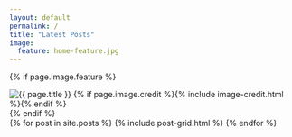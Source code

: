 ```yaml
---
layout: default
permalink: /
title: "Latest Posts"
image:
  feature: home-feature.jpg
---
```

{% if page.image.feature %}
<div class="page-feature">
	<div class="page-image">
		<img src="{{ site.url }}/images/{{ page.image.feature }}" class="page-feature-image" alt="{{ page.title }}" itemprop="image">
		{% if page.image.credit %}{% include image-credit.html %}{% endif %}
	</div><!-- /.page-image -->
</div><!-- /.page-feature -->
{% endif %}

<div class="tiles">
{% for post in site.posts %}
	{% include post-grid.html %}
{% endfor %}
</div><!-- /.tiles -->
